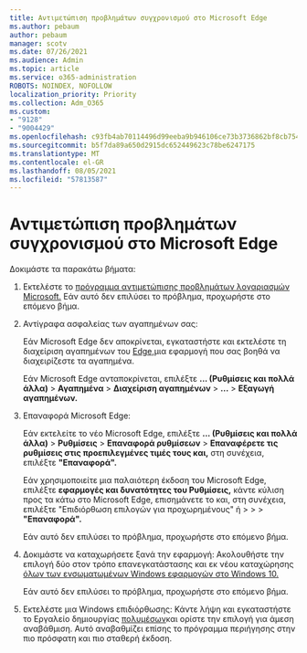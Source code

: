 ```yaml
---
title: Αντιμετώπιση προβλημάτων συγχρονισμού στο Microsoft Edge
ms.author: pebaum
author: pebaum
manager: scotv
ms.date: 07/26/2021
ms.audience: Admin
ms.topic: article
ms.service: o365-administration
ROBOTS: NOINDEX, NOFOLLOW
localization_priority: Priority
ms.collection: Adm_O365
ms.custom:
- "9128"
- "9004429"
ms.openlocfilehash: c93fb4ab70114496d99eeba9b946106ce73b3736862bf8cb754f91b787a7f5ea
ms.sourcegitcommit: b5f7da89a650d2915dc652449623c78be6247175
ms.translationtype: MT
ms.contentlocale: el-GR
ms.lasthandoff: 08/05/2021
ms.locfileid: "57813587"
---
```

# <a name="troubleshoot-problems-with-sync-in-microsoft-edge"></a>Αντιμετώπιση προβλημάτων συγχρονισμού στο Microsoft Edge

Δοκιμάστε τα παρακάτω βήματα:

1. Εκτελέστε το [πρόγραμμα αντιμετώπισης προβλημάτων λογαριασμών Microsoft.](https://go.microsoft.com/fwlink/?linkid=2155661) Εάν αυτό δεν επιλύσει το πρόβλημα, προχωρήστε στο επόμενο βήμα.

1. Αντίγραφα ασφαλείας των αγαπημένων σας:

    Εάν Microsoft Edge δεν αποκρίνεται, εγκαταστήστε και εκτελέστε τη διαχείριση αγαπημένων του [Edge,](https://go.microsoft.com/fwlink/?linkid=2155764)μια εφαρμογή που σας βοηθά να διαχειρίζεστε τα αγαπημένα.

    Εάν Microsoft Edge ανταποκρίνεται, επιλέξτε **... (Ρυθμίσεις και πολλά άλλα)**  >  **Αγαπημένα**  >  **Διαχείριση αγαπημένων**  >  **...** >  **Εξαγωγή αγαπημένων.**

1. Επαναφορά Microsoft Edge:

    Εάν εκτελείτε το νέο Microsoft Edge, επιλέξτε **... (Ρυθμίσεις και πολλά άλλα)**  >  **Ρυθμίσεις**  >  **Επαναφορά ρυθμίσεων**  >  **Επαναφέρετε τις ρυθμίσεις στις προεπιλεγμένες τιμές τους και,** στη συνέχεια, επιλέξτε **"Επαναφορά".**

    Εάν χρησιμοποιείτε μια παλαιότερη έκδοση του Microsoft Edge, επιλέξτε **εφαρμογές και δυνατότητες του Ρυθμίσεις,** κάντε κύλιση προς τα κάτω στο Microsoft Edge, επισημάνετε το και, στη συνέχεια, επιλέξτε "Επιδιόρθωση επιλογών για προχωρημένους" ή  >    >     >   **"Επαναφορά".**

    Εάν αυτό δεν επιλύσει το πρόβλημα, προχωρήστε στο επόμενο βήμα.

1. Δοκιμάστε να καταχωρήσετε ξανά  την εφαρμογή: Ακολουθήστε την επιλογή δύο στον τρόπο επανεγκατάστασης και εκ νέου καταχώρησης [όλων των ενσωματωμένων Windows εφαρμογών στο Windows 10.](https://go.microsoft.com/fwlink/?linkid=2146509)

    Εάν αυτό δεν επιλύσει το πρόβλημα, προχωρήστε στο επόμενο βήμα.

1. Εκτελέστε μια Windows επιδιόρθωσης: Κάντε λήψη και εγκαταστήστε το Εργαλείο δημιουργίας [πολυμέσων](https://go.microsoft.com/fwlink/?linkid=2146242)και ορίστε την επιλογή για άμεση αναβάθμιση. Αυτό αναβαθμίζει επίσης το πρόγραμμα περιήγησης στην πιο πρόσφατη και πιο σταθερή έκδοση.
